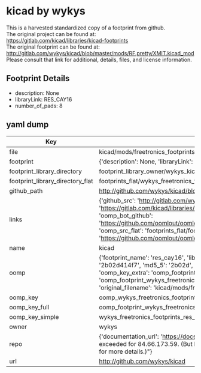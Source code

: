 # kicad by wykys  
This is a harvested standardized copy of a footprint from github.  
The original project can be found at:  
https://gitlab.com/kicad/libraries/kicad-footprints  
The original footprint can be found at:
http://gitlab.com/wykys/kicad/blob/master/mods/RF.pretty/XMIT.kicad_mod
Please consult that link for additional, details, files, and license information.  
## Footprint Details
* description: None  
* libraryLink: RES_CAY16  
* number_of_pads: 8  
## yaml dump  
| Key | Value |  
| --- | --- |  
| file | kicad/mods/freetronics_footprints.pretty/RES_CAY16.kicad_mod |  
| footprint | {'description': None, 'libraryLink': 'RES_CAY16', 'number_of_pads': 8} |  
| footprint_library_directory | footprint_library_owner/wykys_kicad |  
| footprint_library_directory_flat | footprints_flat/wykys_freetronics_footprints_res_cay16/working |  
| github_path | http://github.com/wykys/kicad/blob/master/mods/freetronics_footprints.pretty/RES_CAY16.kicad_mod |  
| links | {'github_src': 'http://gitlab.com/wykys/kicad/blob/master/mods/RF.pretty/XMIT.kicad_mod', 'github_src_repo': 'https://gitlab.com/kicad/libraries/kicad-footprints', 'oomp_bot': 'footprints/wykys_freetronics_footprints_res_cay16/working', 'oomp_bot_github': 'https://github.com/oomlout/oomlout_oomp_footprint_bot/tree/main/footprints/wykys_freetronics_footprints_res_cay16/working', 'oomp_src_flat': 'footprints_flat/footprints_flat/wykys_freetronics_footprints_res_cay16/working', 'oomp_src_flat_github': 'https://github.com/oomlout/oomlout_oomp_footprint_src/tree/main/footprints_flat/wykys_freetronics_footprints_res_cay16/working'} |  
| name | kicad |  
| oomp | {'footprint_name': 'res_cay16', 'library_name': 'freetronics_footprints', 'md5': '2b02d414f7f6c541038cd41a616a0442', 'md5_10': '2b02d414f7', 'md5_5': '2b02d', 'md5_6': '2b02d4', 'oomp_key': 'oomp_wykys_freetronics_footprints_res_cay16', 'oomp_key_extra': 'oomp_footprint_wykys_freetronics_footprints_res_cay16', 'oomp_key_full': 'oomp_footprint_wykys_freetronics_footprints_res_cay16_2b02d4', 'oomp_key_simple': 'wykys_freetronics_footprints_res_cay16', 'original_filename': 'kicad/mods/freetronics_footprints.pretty/RES_CAY16.kicad_mod', 'owner_name': 'wykys'} |  
| oomp_key | oomp_wykys_freetronics_footprints_res_cay16 |  
| oomp_key_full | oomp_footprint_wykys_freetronics_footprints_res_cay16 |  
| oomp_key_simple | wykys_freetronics_footprints_res_cay16 |  
| owner | wykys |  
| repo | {'documentation_url': 'https://docs.github.com/rest/overview/resources-in-the-rest-api#rate-limiting', 'message': "API rate limit exceeded for 84.66.173.59. (But here's the good news: Authenticated requests get a higher rate limit. Check out the documentation for more details.)"} |  
| url | http://github.com/wykys/kicad |  

